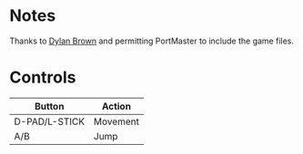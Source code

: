 # Notes

Thanks to [Dylan Brown](https://dylanbrowngames.itch.io) and permitting PortMaster to include the game files.


# Controls

| Button        | Action   |
| ------------- | -------- |
| D-PAD/L-STICK | Movement |
| A/B           | Jump     |
